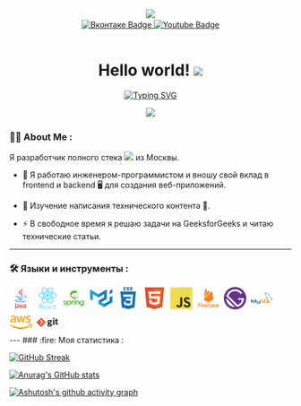 <div id="header" align="center">
  <img src="https://media.giphy.com/media/LpiA8MVudQO8pitF4c/giphy.gif" width="500"/>
</div>
<div id="badges" align="center">
 <a href="https://vk.com/n.zhminka">
  <img src="https://img.shields.io/badge/Вконтаке-black?logo=vk&logoColor=red&style=for-the-badge" alt="Вконтаке Badge"/>
  </a>
  <a href="https://www.youtube.com/watch?v=bI9yIbF7NWw&t=56s">
   <img src="https://img.shields.io/badge/YouTube-red?style=for-the-badge&logo=youtube&logoColor=wihte" alt="Youtube Badge"/>
  </a>
</div>
<div id="viewprof" align="center">
  <img src="https://komarev.com/ghpvc/?username= IceWolf8&style=flat-square&color=blue" alt=""/>
</div>
<div id="heythere" align="center">
  <h1>
  Hello world!
  <img src="https://media.giphy.com/media/hvRJCLFzcasrR4ia7z/giphy.gif" width="30px"/>
</h1>

  [![Typing SVG](https://readme-typing-svg.herokuapp.com?color=%2336BCF7&lines=Специалист+информационных+систем)](https://git.io/typing-svg)
  
</div>
<div align="center">
  <img src="https://media.giphy.com/media/1EBWoggJVAjVm/giphy.gif" width="150height="100>
</div>

### :man_technologist: About Me :
Я разработчик полного стека <img src="https://media.giphy.com/media/WUlplcMpOCEmTGBtBW/giphy.gif" width="30"> из Москвы.

- :pineapple: Я работаю инженером-программистом и вношу свой вклад в frontend и backend :desktop_computer: для создания веб-приложений.

- :mango: Изучение написания технического контента	:abacus:.

- :zap: В свободное время я решаю задачи на GeeksforGeeks и читаю технические статьи.

---
### :hammer_and_wrench: Языки и инструменты :
<div>
  <img src="https://github.com/devicons/devicon/blob/master/icons/java/java-original-wordmark.svg" title="Java" alt="Java" width="40" height="40"/>&nbsp;
  <img src="https://github.com/devicons/devicon/blob/master/icons/react/react-original-wordmark.svg" title="React" alt="React" width="40" height="40"/>&nbsp;
  <img src="https://github.com/devicons/devicon/blob/master/icons/spring/spring-original-wordmark.svg" title="Spring" alt="Spring" width="40" height="40"/>&nbsp;
  <img src="https://github.com/devicons/devicon/blob/master/icons/materialui/materialui-original.svg" title="Material UI" alt="Material UI" width="40" height="40"/>&nbsp;
  <img src="https://github.com/devicons/devicon/blob/master/icons/css3/css3-plain-wordmark.svg"  title="CSS3" alt="CSS" width="40" height="40"/>&nbsp;
  <img src="https://github.com/devicons/devicon/blob/master/icons/html5/html5-original.svg" title="HTML5" alt="HTML" width="40" height="40"/>&nbsp;
  <img src="https://github.com/devicons/devicon/blob/master/icons/javascript/javascript-original.svg" title="JavaScript" alt="JavaScript" width="40" height="40"/>&nbsp;
  <img src="https://github.com/devicons/devicon/blob/master/icons/firebase/firebase-plain-wordmark.svg" title="Firebase" alt="Firebase" width="40" height="40"/>&nbsp;
  <img src="https://github.com/devicons/devicon/blob/master/icons/gatsby/gatsby-original.svg" title="Gatsby"  alt="Gatsby" width="40" height="40"/>&nbsp;
  <img src="https://github.com/devicons/devicon/blob/master/icons/mysql/mysql-original-wordmark.svg" title="MySQL"  alt="MySQL" width="40" height="40"/>&nbsp;
  <img src="https://github.com/devicons/devicon/blob/master/icons/amazonwebservices/amazonwebservices-plain-wordmark.svg" title="AWS" alt="AWS" width="40" height="40"/>&nbsp;
  <img src="https://github.com/devicons/devicon/blob/master/icons/git/git-original-wordmark.svg" title="Git" **alt="Git" width="40" height="40"/>
</div>
---
### :fire: Моя статистика :

[![GitHub Streak](http://github-readme-streak-stats.herokuapp.com?user=IceWolf8&theme=great-gatsby&locale=ru&date_format=j%20M%5B%20Y%5D)](https://git.io/streak-stats)

[![Anurag's GitHub stats](https://github-readme-stats.vercel.app/api?username=IceWolf8)](https://github.com/rompersStomper/github-readme-stats)

[![Ashutosh's github activity graph](https://activity-graph.herokuapp.com/graph?username=Ashutosh00710)](https://github.com/ashutosh00710/github-readme-activity-graph)
